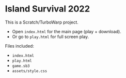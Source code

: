 # Island Survival 2022

This is a Scratch/TurboWarp project.

- Open `index.html` for the main page (play + download).
- Or go to `play.html` for full screen play.

Files included:
- `index.html`
- `play.html`
- `game.sb3`
- `assets/style.css`
